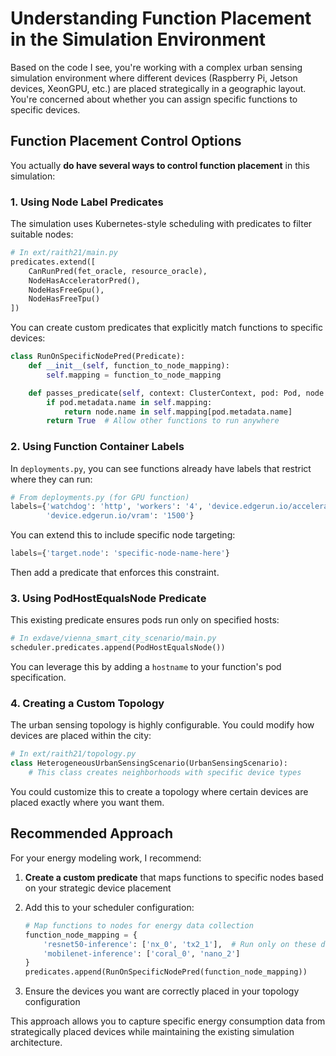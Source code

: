 # Understanding Function Placement in the Simulation Environment

Based on the code I see, you're working with a complex urban sensing simulation environment where different devices (Raspberry Pi, Jetson devices, XeonGPU, etc.) are placed strategically in a geographic layout. You're concerned about whether you can assign specific functions to specific devices.

## Function Placement Control Options

You actually **do have several ways to control function placement** in this simulation:

### 1. Using Node Label Predicates

The simulation uses Kubernetes-style scheduling with predicates to filter suitable nodes:

```python
# In ext/raith21/main.py
predicates.extend([
    CanRunPred(fet_oracle, resource_oracle),
    NodeHasAcceleratorPred(),
    NodeHasFreeGpu(),
    NodeHasFreeTpu()
])
```

You can create custom predicates that explicitly match functions to specific devices:

```python
class RunOnSpecificNodePred(Predicate):
    def __init__(self, function_to_node_mapping):
        self.mapping = function_to_node_mapping

    def passes_predicate(self, context: ClusterContext, pod: Pod, node: Node) -> bool:
        if pod.metadata.name in self.mapping:
            return node.name in self.mapping[pod.metadata.name]
        return True  # Allow other functions to run anywhere
```

### 2. Using Function Container Labels

In `deployments.py`, you can see functions already have labels that restrict where they can run:

```python
# From deployments.py (for GPU function)
labels={'watchdog': 'http', 'workers': '4', 'device.edgerun.io/accelerator': 'GPU',
        'device.edgerun.io/vram': '1500'}
```

You can extend this to include specific node targeting:

```python
labels={'target.node': 'specific-node-name-here'}
```

Then add a predicate that enforces this constraint.

### 3. Using PodHostEqualsNode Predicate

This existing predicate ensures pods run only on specified hosts:

```python
# In exdave/vienna_smart_city_scenario/main.py
scheduler.predicates.append(PodHostEqualsNode())
```

You can leverage this by adding a `hostname` to your function's pod specification.

### 4. Creating a Custom Topology

The urban sensing topology is highly configurable. You could modify how devices are placed within the city:

```python
# In ext/raith21/topology.py
class HeterogeneousUrbanSensingScenario(UrbanSensingScenario):
    # This class creates neighborhoods with specific device types
```

You could customize this to create a topology where certain devices are placed exactly where you want them.

## Recommended Approach

For your energy modeling work, I recommend:

1. **Create a custom predicate** that maps functions to specific nodes based on your strategic device placement

2. Add this to your scheduler configuration:

   ```python
   # Map functions to nodes for energy data collection
   function_node_mapping = {
       'resnet50-inference': ['nx_0', 'tx2_1'],  # Run only on these devices
       'mobilenet-inference': ['coral_0', 'nano_2']
   }
   predicates.append(RunOnSpecificNodePred(function_node_mapping))
   ```

3. Ensure the devices you want are correctly placed in your topology configuration

This approach allows you to capture specific energy consumption data from strategically placed devices while maintaining the existing simulation architecture.
